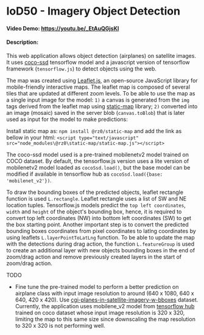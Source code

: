 # IoD50 - Imagery Object Detection
#### Video Demo:  <https://youtu.be/_EtAuQGjsKI>
#### Description:
This web application allows object detection (airplanes) on satellite images. It uses [coco-ssd](https://github.com/tensorflow/tfjs-models/tree/master/coco-ssd) tensorflow model and a javascript version of tensorflow framework (`tensorflow.js`) to detect objects using the web.

The map was created using [Leaflet.js](https://leafletjs.com/), an open-source JavaScript library for mobile-friendly interactive maps. The leaflet map is composed of several tiles that are updated at different zoom levels. To be able to use the map as a single input image for the model: `1)` a canvas is generated from the `img` tags derived from the leaflet map using [static-map](https://github.com/rkaravia/static-map) library; `2)` converted into an image (mosaic) saved in the server blob (`canvas.toBlob`) that is later used as input for the model to make predictions:

Install static map as:
```npm install @rz0/static-map```
and add the link as bellow in your html:
```<script type="text/javascript" src="node_modules\@rz0\static-map/static-map.js"></script>```

The coco-ssd model used is a pre-trained mobilenetv2 model trained on COCO dataset. By default, the tensorflow.js version uses a lite version of mobilenetv2 model loaded as `cocoSsd.load()`, but the base model can be modified if available in tensorflow hub as `cocoSsd.load({base: 'mobilenet_v2'})`.

To draw the bounding boxes of the predicted objects, leaflet rectangle function is used `L.rectangle`. Leaflet rectangle uses a list of SW and NE location tuples. Tensorflow.js models predict the `top left coordinates`, `width` and `height` of the object's bounding box, hence, it is required to convert top left coordinates (NW) into bottom left coordinates (SW) to get the box starting point. Another important step is to convert the predicted bounding boxes coordinates from pixel coordinates to latlng coordinates by using leaflets `L.layerPointToLatLng` function. To be able to update the map with the detections during drag action, the function `L.featureGroup` is used to create an additional layer with new objects bounding boxes in the end of zoom/drag action and remove previously created layers in the start of zoom/drag action.

TODO
- Fine tune the pre-trained model to perform a better prediction on airplane class with input image resolution to around (640 x 1080, 640 x 640, 420 x 420). Use [cgi-planes-in-satellite-imagery-w-bboxes](https://www.kaggle.com/datasets/aceofspades914/cgi-planes-in-satellite-imagery-w-bboxes) dataset. Currently, the application uses mobilene_v2 model from [tensorflow hub](https://tfhub.dev/tensorflow/ssd_mobilenet_v2/2) trained on coco dataset whose input image resolution is 320 x 320, limiting the map to this same size since downscaling the map resolution to 320 x 320 is not performing well.
